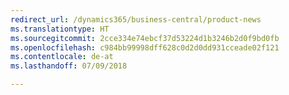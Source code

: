 ```yaml
---
redirect_url: /dynamics365/business-central/product-news
ms.translationtype: HT
ms.sourcegitcommit: 2cce334e74ebcf37d53224d1b3246b2d0f9bd0fb
ms.openlocfilehash: c984bb99998dff628c0d2d0dd931cceade02f121
ms.contentlocale: de-at
ms.lasthandoff: 07/09/2018

---
```


